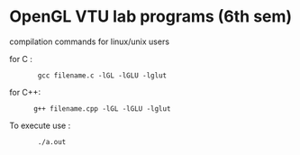 # OpenGL VTU lab programs (6th sem)
compilation commands for linux/unix users

for C :    
           
           gcc filename.c -lGL -lGLU -lglut

                    
for C++: 
          
          g++ filename.cpp -lGL -lGLU -lglut


To execute use : 

           
           ./a.out
